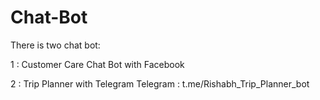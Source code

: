 # Chat-Bot

There is two chat bot:

1 : Customer Care Chat Bot with Facebook

2 : Trip Planner with Telegram 
Telegram : t.me/Rishabh_Trip_Planner_bot

